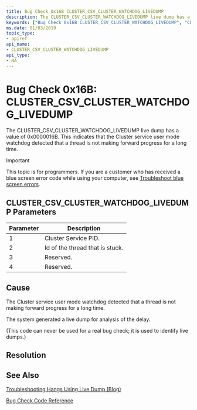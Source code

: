 ```yaml
---
title: Bug Check 0x16B CLUSTER_CSV_CLUSTER_WATCHDOG_LIVEDUMP
description: The CLUSTER_CSV_CLUSTER_WATCHDOG_LIVEDUMP live dump has a value of 0x0000016B. This indicates thatthe Cluster service user mode watchdog detected that a thread is not making forward progress for a long time.
keywords: ["Bug Check 0x16B CLUSTER_CSV_CLUSTER_WATCHDOG_LIVEDUMP", "CLUSTER_CSV_CLUSTER_WATCHDOG_LIVEDUMP"]
ms.date: 01/03/2019
topic_type:
- apiref
api_name:
- CLUSTER_CSV_CLUSTER_WATCHDOG_LIVEDUMP
api_type:
- NA
---
```


# Bug Check 0x16B: CLUSTER\_CSV\_CLUSTER\_WATCHDOG\_LIVEDUMP

The CLUSTER\_CSV\_CLUSTER\_WATCHDOG\_LIVEDUMP live dump has a value of 0x0000016B. This indicates that the Cluster service user mode watchdog detected that a thread is not making forward progress for a long time.

> [!IMPORTANT]
> This topic is for programmers. If you are a customer who has received a blue screen error code while using your computer, see [Troubleshoot blue screen errors](https://www.windows.com/stopcode).



## CLUSTER\_CSV\_CLUSTER\_WATCHDOG\_LIVEDUMP Parameters

|Parameter|Description|
|--- |--- |
|1| Cluster Service PID.|
|2| Id of the thread that is stuck.|
|3| Reserved.|
|4| Reserved.|

## Cause

The Cluster service user mode watchdog detected that a thread is not making forward progress for a long time.

The system generated a live dump for analysis of the delay.

(This code can never be used for a real bug check; it is used to identify live dumps.)

## Resolution
 

## See Also

[Troubleshooting Hangs Using Live Dump (Blog)](https://techcommunity.microsoft.com/t5/Failover-Clustering/bg-p/FailoverClustering)

[Bug Check Code Reference](bug-check-code-reference2.md)




